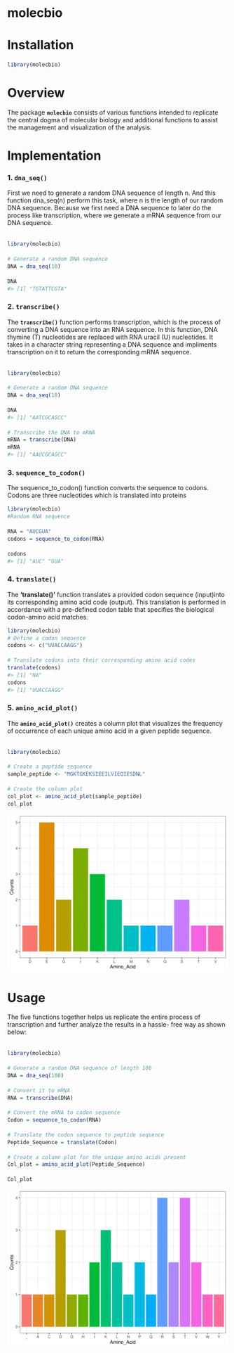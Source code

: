 molecbio
================

# Installation

``` r
library(molecbio)
```

# Overview

The package **`molecbio`** consists of various functions intended to
replicate the central dogma of molecular biology and additional
functions to assist the management and visualization of the analysis.

# Implementation

### 1. **`dna_seq()`**

First we need to generate a random DNA sequence of length n. And this
function dna_seq(n) perform this task, where n is the length of our
random DNA sequence. Because we first need a DNA sequence to later do
the process like transcription, where we generate a mRNA sequence from
our DNA sequence.

``` r

library(molecbio)

# Generate a random DNA sequence
DNA = dna_seq(10)

DNA
#> [1] "TGTATTCGTA"
```

### 2. **`transcribe()`**

The **`transcribe()`** function performs transcription, which is the
process of converting a DNA sequence into an RNA sequence. In this
function, DNA thymine (T) nucleotides are replaced with RNA uracil (U)
nucleotides. It takes in a character string representing a DNA sequence
and impliments transcription on it to return the corresponding mRNA
sequence.

``` r

library(molecbio)

# Generate a random DNA sequence
DNA = dna_seq(10)

DNA
#> [1] "AATCGCAGCC"

# Transcribe the DNA to mRNA
mRNA = transcribe(DNA)
mRNA
#> [1] "AAUCGCAGCC"
```

### 3. **`sequence_to_codon()`**

The sequence_to_codon() function converts the sequence to codons. Codons
are three nucleotides which is translated into proteins

``` r
library(molecbio)
#Random RNA sequence

RNA = "AUCGUA"
codons = sequence_to_codon(RNA)

codons
#> [1] "AUC" "GUA"
```

### 4. **`translate()`**

The **‘translate()’** function translates a provided codon sequence
(input)into its corresponding amino acid code (output). This translation
is performed in accordance with a pre-defined codon table that specifies
the biological codon-amino acid matches.

``` r
library(molecbio)
# Define a codon sequence
codons <- c("UUACCAAGG")

# Translate codons into their corresponding amino acid codes
translate(codons)
#> [1] "NA"
codons
#> [1] "UUACCAAGG"
```

### 5. **`amino_acid_plot()`**

The **`amino_acid_plot()`** creates a column plot that visualizes the
frequency of occurrence of each unique amino acid in a given peptide
sequence.

``` r

library(molecbio)

# Create a peptide sequence
sample_peptide <- "MGKTGKEKSIEEILVIEQIESDNL"

# Create the column plot
col_plot <- amino_acid_plot(sample_peptide)
col_plot
```

![](README_files/figure-gfm/unnamed-chunk-6-1.svg)<!-- -->

# Usage

The five functions together helps us replicate the entire process of
transcription and further analyze the results in a hassle- free way as
shown below:

``` r

library(molecbio)

# Generate a random DNA sequence of length 100
DNA = dna_seq(100)

# Convert it to mRNA
RNA = transcribe(DNA)

# Convert the mRNA to codon sequence
Codon = sequence_to_codon(RNA)

# Translate the codon sequence to peptide sequence
Peptide_Sequence = translate(Codon)

# Create a column plot for the unique amino acids present
Col_plot = amino_acid_plot(Peptide_Sequence)

Col_plot
```

![](README_files/figure-gfm/unnamed-chunk-7-1.svg)<!-- -->

